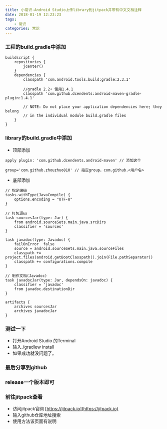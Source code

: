 ```yaml
---
title: 小常识-Android Studio上传library到jitpack并带有中文文档注释
date: 2018-01-19 12:23:23
tags:
	- 常识
categories: 常识
---
```


### 工程的build.gradle中添加

```
buildscript {
    repositories {
        jcenter()
    }
    dependencies {
        classpath 'com.android.tools.build:gradle:2.3.1'
  
        //gradle 2.2+ 使用1.4.1
        classpath 'com.github.dcendents:android-maven-gradle-plugin:1.4.1'
  
        // NOTE: Do not place your application dependencies here; they belong
        // in the individual module build.gradle files
    }
}
```

<!-- more -->

### library的build.gradle中添加

- 顶部添加
```
apply plugin: 'com.github.dcendents.android-maven' // 添加这个
  
group='com.github.zhouzhuo810' // 指定group，com.github.<用户名>
```
- 底部添加
```
// 指定编码
tasks.withType(JavaCompile) {
    options.encoding = "UTF-8"
}
  
// 打包源码
task sourcesJar(type: Jar) {
    from android.sourceSets.main.java.srcDirs
    classifier = 'sources'
}
  
task javadoc(type: Javadoc) {
    failOnError  false
    source = android.sourceSets.main.java.sourceFiles
    classpath += project.files(android.getBootClasspath().join(File.pathSeparator))
    classpath += configurations.compile
}
  
// 制作文档(Javadoc)
task javadocJar(type: Jar, dependsOn: javadoc) {
    classifier = 'javadoc'
    from javadoc.destinationDir
}
  
artifacts {
    archives sourcesJar
    archives javadocJar
}
```

### 测试一下
- 打开Android Studio 的Terminal
- 输入./gradlew install
- 如果成功就没问题了。

### 最后分享到github

### release一个版本即可

### 前往jitpack查看

- 访问jitpack官网
[https://jitpack.io](https://jitpack.io)
- 输入github仓库地址搜索
- 使用方法该页面有说明
